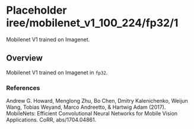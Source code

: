 # Placeholder iree/mobilenet_v1_100_224/fp32/1

Mobilenet V1 trained on Imagenet.

<!-- task: image-classification -->
<!-- fine-tunable: false -->
<!-- language: en -->
<!-- network-architecture: mobilenet-v1 -->
<!-- dataset: imagenet -->

## Overview

Mobilenet V1 trained on Imagenet in `fp32`.

### References
Andrew G. Howard, Menglong Zhu, Bo Chen, Dmitry Kalenichenko, Weijun Wang, Tobias Weyand, Marco Andreetto, & Hartwig Adam (2017). MobileNets: Efficient Convolutional Neural Networks for Mobile Vision Applications. CoRR, abs/1704.04861.
